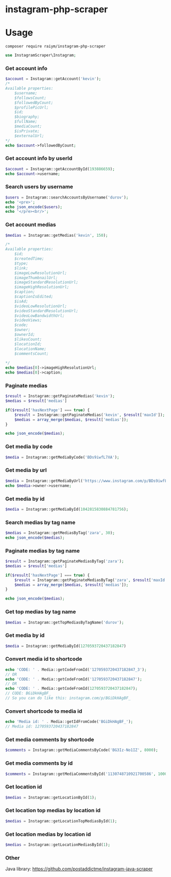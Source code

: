 # instagram-php-scraper
# Usage

`composer require raiym/instagram-php-scraper`


```php
use InstagramScraper\Instagram;

```

### Get account info
```php
$account = Instagram::getAccount('kevin');
/*
Available properties: 
    $username;
    $followsCount;
    $followedByCount;
    $profilePicUrl;
    $id;
    $biography;
    $fullName;
    $mediaCount;
    $isPrivate;
    $externalUrl;
*/
echo $account->followedByCount;
```
### Get account info by userId
```php
$account = Instagram::getAccountById(193886659);
echo $account->username;
```

### Search users by username
```php
$users = Instagram::searchAccountsByUsername('durov');
echo '<pre>';
echo json_encode($users);
echo '</pre><br/>';
```

### Get account medias
```php
$medias = Instagram::getMedias('kevin', 150);

/*
Available properties: 
    $id;
    $createdTime;
    $type;
    $link;
    $imageLowResolutionUrl;
    $imageThumbnailUrl;
    $imageStandardResolutionUrl;
    $imageHighResolutionUrl;
    $caption;
    $captionIsEdited;
    $isAd;
    $videoLowResolutionUrl;
    $videoStandardResolutionUrl;
    $videoLowBandwidthUrl;
    $videoViews;
    $code;
    $owner;
    $ownerId;
    $likesCount;
    $locationId;
    $locationName;
    $commentsCount;
    
*/
echo $medias[0]->imageHighResolutionUrl;
echo $medias[0]->caption;

```

### Paginate medias
```php
$result = Instagram::getPaginateMedias('kevin');
$medias = $result['medias']

if($result['hasNextPage'] === true) {
    $result = Instagram::getPaginateMedias('kevin', $result['maxId']);
    $medias = array_merge($medias, $result['medias']);
}

echo json_encode($medias);
```

### Get media by code
```php
$media = Instagram::getMediaByCode('BDs9iwfL7XA');
```

### Get media by url
```php
$media = Instagram::getMediaByUrl('https://www.instagram.com/p/BDs9iwfL7XA/');
echo $media->owner->username;
```

### Get media by id
```php
$media = Instagram::getMediaById(1042815830884781756);
```

### Search medias by tag name
```php
$medias = Instagram::getMediasByTag('zara', 30);
echo json_encode($medias);
```

### Paginate medias by tag name
```php
$result = Instagram::getPaginateMediasByTag('zara');
$medias = $result['medias']

if($result['hasNextPage'] === true) {
    $result = Instagram::getPaginateMediasByTag('zara', $result['maxId']);
    $medias = array_merge($medias, $result['medias']);
}

echo json_encode($medias);
```

### Get top medias by tag name
```php
$medias = Instagram::getTopMediasByTagName('durov');
```

### Get media by id
```php
$media = Instagram::getMediaById(1270593720437182847)
```

### Convert media id to shortcode
```php
echo 'CODE: ' . Media::getCodeFromId('1270593720437182847_3');
// OR
echo 'CODE: ' . Media::getCodeFromId('1270593720437182847');
// OR
echo 'CODE: ' . Media::getCodeFromId(1270593720437182847);
// CODE: BGiDkHAgBF_
// So you can do like this: instagram.com/p/BGiDkHAgBF_
```

### Convert shortcode to media id
```php
echo 'Media id: ' . Media::getIdFromCode('BGiDkHAgBF_');
// Media id: 1270593720437182847
```

### Get media comments by shortcode
```php
$comments = Instagram::getMediaCommentsByCode('BG3Iz-No1IZ', 8000);
```

### Get media comments by id
```php
$comments = Instagram::getMediaCommentsById('1130748710921700586', 10000)
```

### Get location id
```php
$medias = Instagram::getLocationById(1);
```

### Get location top medias by location id
```php
$medias = Instagram::getLocationTopMediasById(1);
```

### Get location medias by location id
```php
$medias = Instagram::getLocationMediasById(1);
```

### Other
Java library: https://github.com/postaddictme/instagram-java-scraper